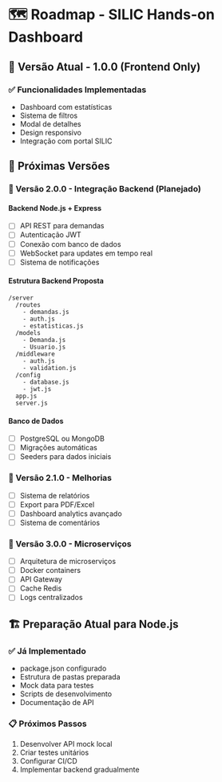 # 🗺️ Roadmap - SILIC Hands-on Dashboard

## 📅 Versão Atual - 1.0.0 (Frontend Only)

### ✅ Funcionalidades Implementadas
- Dashboard com estatísticas
- Sistema de filtros
- Modal de detalhes
- Design responsivo
- Integração com portal SILIC

## 🚀 Próximas Versões

### 📡 Versão 2.0.0 - Integração Backend (Planejado)

#### Backend Node.js + Express
- [ ] API REST para demandas
- [ ] Autenticação JWT
- [ ] Conexão com banco de dados
- [ ] WebSocket para updates em tempo real
- [ ] Sistema de notificações

#### Estrutura Backend Proposta
```
/server
  /routes
    - demandas.js
    - auth.js
    - estatisticas.js
  /models
    - Demanda.js
    - Usuario.js
  /middleware
    - auth.js
    - validation.js
  /config
    - database.js
    - jwt.js
  app.js
  server.js
```

#### Banco de Dados
- [ ] PostgreSQL ou MongoDB
- [ ] Migrações automáticas
- [ ] Seeders para dados iniciais

### 🔧 Versão 2.1.0 - Melhorias
- [ ] Sistema de relatórios
- [ ] Export para PDF/Excel
- [ ] Dashboard analytics avançado
- [ ] Sistema de comentários

### 🎯 Versão 3.0.0 - Microserviços
- [ ] Arquitetura de microserviços
- [ ] Docker containers
- [ ] API Gateway
- [ ] Cache Redis
- [ ] Logs centralizados

## 🏗️ Preparação Atual para Node.js

### ✅ Já Implementado
- package.json configurado
- Estrutura de pastas preparada
- Mock data para testes
- Scripts de desenvolvimento
- Documentação de API

### 📋 Próximos Passos
1. Desenvolver API mock local
2. Criar testes unitários
3. Configurar CI/CD
4. Implementar backend gradualmente
